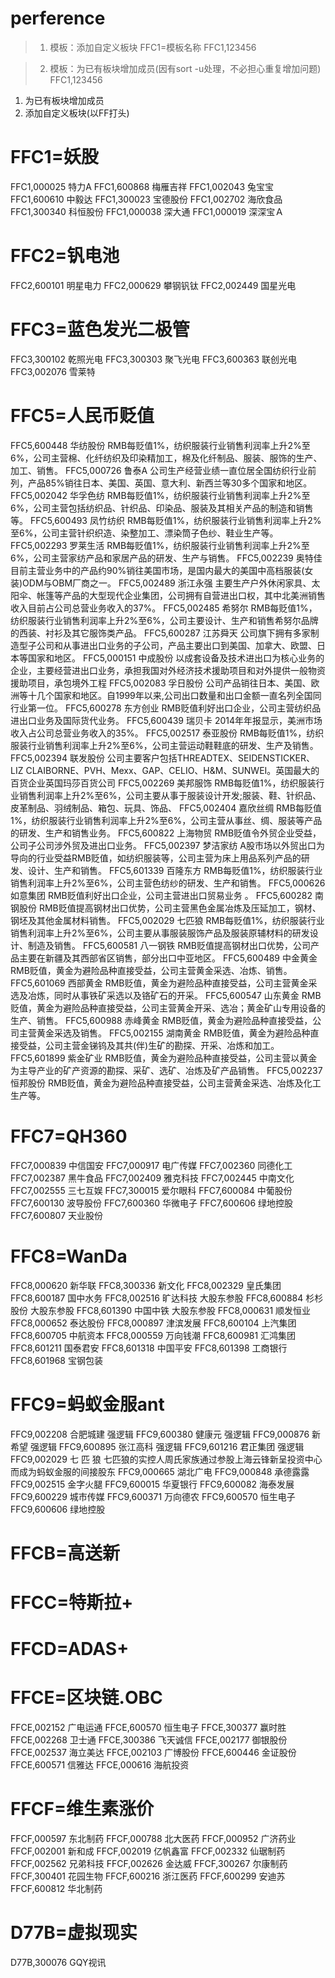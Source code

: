 # perference

> 1. 模板：添加自定义板块
  FFC1=模板名称
  FFC1,123456

> 2. 模板：为已有板块增加成员(因有sort -u处理，不必担心重复增加问题)
  FFC1,123456

1. 为已有板块增加成员
2. 添加自定义板块(以FF打头)

# FFC1=妖股
FFC1,000025	特力A
FFC1,600868	梅雁吉祥
FFC1,002043	兔宝宝
FFC1,600610	中毅达
FFC1,300023	宝德股份
FFC1,002702	海欣食品
FFC1,300340	科恒股份
FFC1,000038	深大通
FFC1,000019	深深宝Ａ

# FFC2=钒电池
FFC2,600101	明星电力
FFC2,000629	攀钢钒钛
FFC2,002449	国星光电

# FFC3=蓝色发光二极管
FFC3,300102	乾照光电
FFC3,300303	聚飞光电
FFC3,600363	联创光电
FFC3,002076	雪莱特

# FFC5=人民币贬值
FFC5,600448 华纺股份  RMB每贬值1%，纺织服装行业销售利润率上升2%至6%，公司主营棉、化纤纺织及印染精加工，棉及化纤制品、服装、服饰的生产、加工、销售。
FFC5,000726 鲁泰A     公司生产经营业绩一直位居全国纺织行业前列，产品85%销往日本、美国、英国、意大利、新西兰等30多个国家和地区。
FFC5,002042 华孚色纺  RMB每贬值1%，纺织服装行业销售利润率上升2%至6%，公司主营包括纺织品、针织品、印染品、服装及其相关产品的制造和销售等。
FFC5,600493 凤竹纺织  RMB每贬值1%，纺织服装行业销售利润率上升2%至6%，公司主营针织织造、染整加工、漂染筒子色纱、鞋业生产等。
FFC5,002293 罗莱生活  RMB每贬值1%，纺织服装行业销售利润率上升2%至6%，公司主营家纺产品和家居产品的研发、生产与销售。
FFC5,002239 奥特佳    目前主营业务中的产品约90%销往美国市场，是国内最大的美国中高档服装(女装)ODM与OBM厂商之一。
FFC5,002489 浙江永强  主要生产户外休闲家具、太阳伞、帐篷等产品的大型现代企业集团，公司拥有自营进出口权，其中北美洲销售收入目前占公司总营业务收入的37%。
FFC5,002485 希努尔    RMB每贬值1%，纺织服装行业销售利润率上升2%至6%，公司主要设计、生产和销售希努尔品牌的西装、衬衫及其它服饰类产品。
FFC5,600287 江苏舜天  公司旗下拥有多家制造型子公司和从事进出口业务的子公司，产品主要出口到美国、加拿大、欧盟、日本等国家和地区。
FFC5,000151 中成股份  以成套设备及技术进出口为核心业务的企业，主要经营进出口业务，承担我国对外经济技术援助项目和对外提供一般物资援助项目，承包境外工程
FFC5,002083 孚日股份  公司产品销往日本、美国、欧洲等十几个国家和地区。自1999年以来,公司出口数量和出口金额一直名列全国同行业第一位。
FFC5,600278 东方创业  RMB贬值利好出口企业，公司主营纺织品进出口业务及国际货代业务。
FFC5,600439 瑞贝卡    2014年年报显示，美洲市场收入占公司总营业务收入的35%。
FFC5,002517 泰亚股份  RMB每贬值1%，纺织服装行业销售利润率上升2%至6%，公司主营运动鞋鞋底的研发、生产及销售。
FFC5,002394 联发股份  公司主要客户包括THREADTEX、SEIDENSTICKER、LIZ CLAIBORNE、PVH、Mexx、GAP、CELIO、H&M、SUNWEI。英国最大的百货企业英国玛莎百货公司
FFC5,002269 美邦服饰  RMB每贬值1%，纺织服装行业销售利润率上升2%至6%，公司主要从事于服装设计开发;服装、鞋、针织品、皮革制品、羽绒制品、箱包、玩具、饰品、
FFC5,002404 嘉欣丝绸  RMB每贬值1%，纺织服装行业销售利润率上升2%至6%，公司主营从事丝、绸、服装等产品的研发、生产和销售业务。
FFC5,600822 上海物贸  RMB贬值令外贸企业受益，公司子公司涉外贸及进出口业务。
FFC5,002397 梦洁家纺  A股市场以外贸出口为导向的行业受益RMB贬值，如纺织服装等，公司主营为床上用品系列产品的研发、设计、生产和销售。
FFC5,601339 百隆东方  RMB每贬值1%，纺织服装行业销售利润率上升2%至6%，公司主营色纺纱的研发、生产和销售。
FFC5,000626 如意集团  RMB贬值利好出口企业，公司主营进出口贸易业务 。
FFC5,600282 南钢股份  RMB贬值提高钢材出口优势，公司主营黑色金属冶炼及压延加工，钢材、钢坯及其他金属材料销售。
FFC5,002029 七匹狼      RMB每贬值1%，纺织服装行业销售利润率上升2%至6%，公司主要从事服装服饰产品及服装原辅材料的研发设计、制造及销售。
FFC5,600581 八一钢铁  RMB贬值提高钢材出口优势，公司产品主要在新疆及其西部省区销售，部分出口中亚地区。
FFC5,600489 中金黄金  RMB贬值，黄金为避险品种直接受益，公司主营黄金采选、冶炼、销售。
FFC5,601069 西部黄金  RMB贬值，黄金为避险品种直接受益，公司主营黄金采选及冶炼，同时从事铁矿采选以及铬矿石的开采。
FFC5,600547 山东黄金  RMB贬值，黄金为避险品种直接受益，公司主营黄金开采、选冶；黄金矿山专用设备的生产、销售。
FFC5,600988 赤峰黄金  RMB贬值，黄金为避险品种直接受益，公司主营黄金采选及销售。
FFC5,002155 湖南黄金  RMB贬值，黄金为避险品种直接受益，公司主营金锑钨及其共(伴)生矿的勘探、开采、冶炼和加工。
FFC5,601899 紫金矿业  RMB贬值，黄金为避险品种直接受益，公司主营以黄金为主导产业的矿产资源的勘探、采矿、选矿、冶炼及矿产品销售。
FFC5,002237 恒邦股份  RMB贬值，黄金为避险品种直接受益，公司主营黄金采选、冶炼及化工生产等。

# FFC7=QH360
FFC7,000839  中信国安
FFC7,000917  电广传媒
FFC7,002360  同德化工
FFC7,002387  黑牛食品
FFC7,002409  雅克科技
FFC7,002445  中南文化
FFC7,002555  三七互娱
FFC7,300015  爱尔眼科
FFC7,600084  中葡股份
FFC7,600130  波导股份
FFC7,600360  华微电子
FFC7,600606  绿地控股
FFC7,600807  天业股份

# FFC8=WanDa
FFC8,000620  新华联
FFC8,300336  新文化
FFC8,002329  皇氏集团
FFC8,600187  国中水务
FFC8,002516  旷达科技 大股东参股
FFC8,600884  杉杉股份 大股东参股
FFC8,601390  中国中铁 大股东参股
FFC8,000631  顺发恒业
FFC8,000652  泰达股份
FFC8,000897  津滨发展
FFC8,600104  上汽集团
FFC8,600705  中航资本
FFC8,000559  万向钱潮
FFC8,600981  汇鸿集团
FFC8,601211  国泰君安
FFC8,601318  中国平安
FFC8,601398  工商银行
FFC8,601968  宝钢包装

# FFC9=蚂蚁金服ant
FFC9,002208  合肥城建 强逻辑
FFC9,600380  健康元   强逻辑
FFC9,000876	 新希望   强逻辑
FFC9,600895  张江高科 强逻辑
FFC9,601216  君正集团 强逻辑
FFC9,002029  七 匹 狼 七匹狼的实控人周氏家族通过参股上海云锋新呈投资中心而成为蚂蚁金服的间接股东
FFC9,000665  湖北广电
FFC9,000848  承德露露
FFC9,002515  金字火腿
FFC9,600015  华夏银行
FFC9,600082  海泰发展
FFC9,600229  城市传媒
FFC9,600371  万向德农
FFC9,600570  恒生电子
FFC9,600606  绿地控股

# FFCB=高送新
# FFCC=特斯拉+
# FFCD=ADAS+

# FFCE=区块链.OBC

FFCE,002152  广电运通
FFCE,600570  恒生电子
FFCE,300377  赢时胜
FFCE,002268  卫士通
FFCE,300386  飞天诚信
FFCE,002177  御银股份
FFCE,002537  海立美达
FFCE,002103  广博股份
FFCE,600446  金证股份
FFCE,600571  信雅达
FFCE,000616  海航投资

# FFCF=维生素涨价

FFCF,000597	东北制药
FFCF,000788	北大医药
FFCF,000952	广济药业
FFCF,002001	新和成
FFCF,002019	亿帆鑫富
FFCF,002332	仙琚制药
FFCF,002562	兄弟科技
FFCF,002626	金达威
FFCF,300267	尔康制药
FFCF,300401	花园生物
FFCF,600216	浙江医药
FFCF,600299	安迪苏
FFCF,600812	华北制药

# D77B=虚拟现实

D77B,300076  GQY视讯

